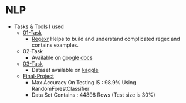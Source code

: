# NLP

- Tasks & Tools I used
    - [01-Task](https://github.com/mmabas77/4-CS/blob/main/First-Term/NLP/01-Task.py)
      - [Regexr](https://regexr.com/) Helps to build and understand complicated regex and contains examples.
    - 02-Task
      - Available on [google docs](https://docs.google.com/presentation/d/1J1iUoNe40iEaYZ1uDFZABPkVOjoG3tQt8CJ52oOMeEk/edit?usp=sharing)
    - [03-Task](https://github.com/mmabas77/4-CS/blob/main/First-Term/NLP/03-Task.py)
      - Dataset available on [kaggle](https://www.kaggle.com/therealsampat/fake-news-detection/data)
    - [Final-Project](https://github.com/mmabas77/4-CS/blob/main/First-Term/NLP/Project%20NLP.ipynb)
      - Max Accuracy On Testing IS : 98.9% Using RandomForestClassifier
      - Data Set Contains : 44898 Rows (Test size is 30%)